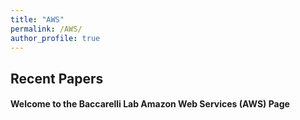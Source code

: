 ```yaml
---
title: "AWS"
permalink: /AWS/
author_profile: true
---
```


## Recent Papers

#### Welcome to the Baccarelli Lab Amazon Web Services (AWS) Page
